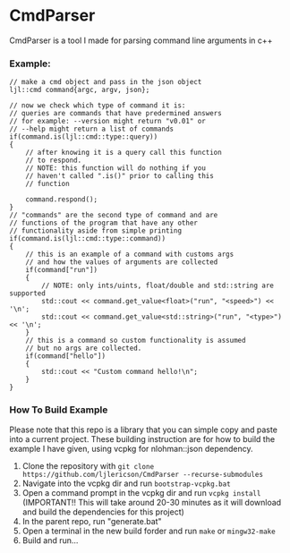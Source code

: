 # CmdParser

CmdParser is a tool I made for parsing command line arguments in c++

### Example:
```
// make a cmd object and pass in the json object
ljl::cmd command{argc, argv, json};

// now we check which type of command it is:
// queries are commands that have predermined answers
// for example: --version might return "v0.01" or
// --help might return a list of commands
if(command.is(ljl::cmd::type::query))
{
    // after knowing it is a query call this function
    // to respond. 
    // NOTE: this function will do nothing if you
    // haven't called ".is()" prior to calling this
    // function

    command.respond();
}
// "commands" are the second type of command and are
// functions of the program that have any other
// functionality aside from simple printing
if(command.is(ljl::cmd::type::command))
{
    // this is an example of a command with customs args
    // and how the values of arguments are collected 
    if(command["run"])
    {    
        // NOTE: only ints/uints, float/double and std::string are supported
        std::cout << command.get_value<float>("run", "<speed>") << '\n';
        std::cout << command.get_value<std::string>("run", "<type>") << '\n';
    }
    // this is a command so custom functionality is assumed
    // but no args are collected.
    if(command["hello"])
    {
        std::cout << "Custom command hello!\n";
    }
}
```

### How To Build Example
Please note that this repo is a library that you can simple copy and paste into a current project.
These building instruction are for how to build the example I have given, using vcpkg for nlohman::json dependency.
1. Clone the repository with `git clone https://github.com/ljlericson/CmdParser --recurse-submodules`
2. Navigate into the vcpkg dir and run `bootstrap-vcpkg.bat`
3. Open a command prompt in the vcpkg dir and run `vcpkg install` (IMPORTANT!! This will take around 20-30 minutes as it will download and build the dependencies for this project)
4. In the parent repo, run "generate.bat"
5. Open a terminal in the new build forder and run `make` or `mingw32-make`
8. Build and run...